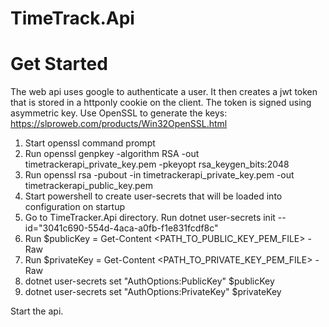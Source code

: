 # TimeTrack.Api

# Get Started


The web api uses google to authenticate a user. It then creates a jwt token that is stored in a httponly cookie on the client.
The token is signed using asymmetric key. Use OpenSSL to generate the keys: https://slproweb.com/products/Win32OpenSSL.html

1. Start openssl command prompt
1. Run openssl genpkey -algorithm RSA -out timetrackerapi_private_key.pem -pkeyopt rsa_keygen_bits:2048
1. Run openssl rsa -pubout -in timetrackerapi_private_key.pem -out timetrackerapi_public_key.pem
1. Start powershell to create user-secrets that will be loaded into configuration on startup
  1. Go to TimeTracker.Api directory. Run dotnet user-secrets init --id="3041c690-554d-4aca-a0fb-f1e831fcdf8c"
  1. Run $publicKey = Get-Content <PATH_TO_PUBLIC_KEY_PEM_FILE> -Raw
  1. Run $privateKey = Get-Content <PATH_TO_PRIVATE_KEY_PEM_FILE> -Raw
  1. dotnet user-secrets set "AuthOptions:PublicKey" $publicKey
  1. dotnet user-secrets set "AuthOptions:PrivateKey" $privateKey

Start the api.